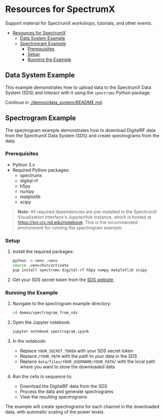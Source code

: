# Resources for SpectrumX

Support material for SpectrumX workshops, tutorials, and other events.

+ [Resources for SpectrumX](#resources-for-spectrumx)
    + [Data System Example](#data-system-example)
    + [Spectrogram Example](#spectrogram-example)
        + [Prerequisites](#prerequisites)
        + [Setup](#setup)
        + [Running the Example](#running-the-example)

## Data System Example

This example demonstrates how to upload data to the SpectrumX Data System (SDS) and interact with it using the `spectrumx` Python package.

Continue in [./demos/data_system/README.md](./demos/data_system/README.md).

## Spectrogram Example

The spectrogram example demonstrates how to download DigitalRF data from the SpectrumX Data System (SDS) and create spectrograms from the data.

### Prerequisites

+ Python 3.x
+ Required Python packages:
    + spectrumx
    + digital-rf
    + h5py
    + numpy
    + matplotlib
    + scipy

> **Note:** All required dependencies are pre-installed in the SpectrumX Visualization Interface's JupyterHub instance, which is hosted at <https://svi.crc.nd.edu/notebook>. This is the recommended environment for running the spectrogram example.

### Setup

1. Install the required packages:

    ```bash
    python -m venv .venv
    source .venv/bin/activate
    pip install spectrumx digital-rf h5py numpy matplotlib scipy
    ```

2. Get your SDS secret token from the [SDS website](https://sds.crc.nd.edu/users/generate-api-key/).

### Running the Example

1. Navigate to the spectrogram example directory:

    ```bash
    cd demos/spectrogram_from_sds
    ```

2. Open the Jupyter notebook:

    ```bash
    jupyter notebook spectrogram.ipynb
    ```

3. In the notebook:

   + Replace `YOUR_SECRET_TOKEN` with your SDS secret token
   + Replace `/YOUR_PATH` with the path to your data in the SDS
   + Replace `data/files/YOUR_USERNAME/YOUR_PATH/` with the local path where you want to store the downloaded data

4. Run the cells in sequence to:

   + Download the DigitalRF data from the SDS
   + Process the data and generate spectrograms
   + View the resulting spectrograms

The example will create spectrograms for each channel in the downloaded data, with automatic scaling of the power levels.
